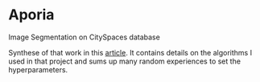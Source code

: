 # Aporia
Image Segmentation on CitySpaces database

Synthese of that work in this [article](https://github.com/sha-cmd/Zetetika). It contains details on the algorithms I used in that project and sums up many random experiences to set the hyperparameters.
